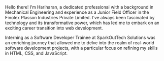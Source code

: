 Hello there! I'm Hariharan, a dedicated professional with a background in Mechanical Engineering and experience as a Junior Field Officer in the Finolex Plasson Industries Private Limited. I've always been fascinated by technology and its transformative power, which has led me to embark on an exciting career transition into web development.

Interning as a Software Developer Trainee at SparkOutTech Solutions was an enriching journey that allowed me to delve into the realm of real-world software development projects, with a particular focus on refining my skills in HTML, CSS, and JavaScript.
